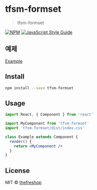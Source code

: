 # tfsm-formset

> tfsm-formset

[![NPM](https://img.shields.io/npm/v/tfsm-formset.svg)](https://www.npmjs.com/package/tfsm-formset) [![JavaScript Style Guide](https://img.shields.io/badge/code_style-standard-brightgreen.svg)](https://standardjs.com)


## 예제

[Example](https://thefrshop.github.io/tfsm-formset/)

## Install

```bash
npm install --save tfsm-formset
```

## Usage

```jsx
import React, { Component } from 'react'

import MyComponent from 'tfsm-formset'
import 'tfsm-formset/dist/index.css'

class Example extends Component {
  render() {
    return <MyComponent />
  }
}
```

## License

MIT © [thefreshop](https://github.com/thefreshop)
